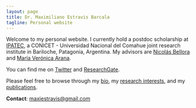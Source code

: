 ```yaml
---
layout: page
title: Dr. Maximiliano Estravis Barcala
tagline: Personal website
---
```


Welcome to my personal website. I currently hold a postdoc scholarship at [IPATEC](https://ipatec.conicet.gov.ar), a CONICET - Universidad Nacional del Comahue joint research institute in Bariloche, Patagonia, Argentina. My advisors are [Nicolás Bellora](https://www.researchgate.net/profile/Nicolas_Bellora) and [María Verónica Arana](https://www.researchgate.net/profile/Maria_Arana2).

You can find me on [Twitter](https://twitter.com/MaxiEstravis) and [ResearchGate](https://www.researchgate.net/profile/Maximiliano_Estravis_Barcala).

Please feel free to browse through my [bio](pages/bio.md), my [research interests](pages/research_interests.md), and my [publications](pages/publications.md).

**Contact**: <maxiestravis@gmail.com>
